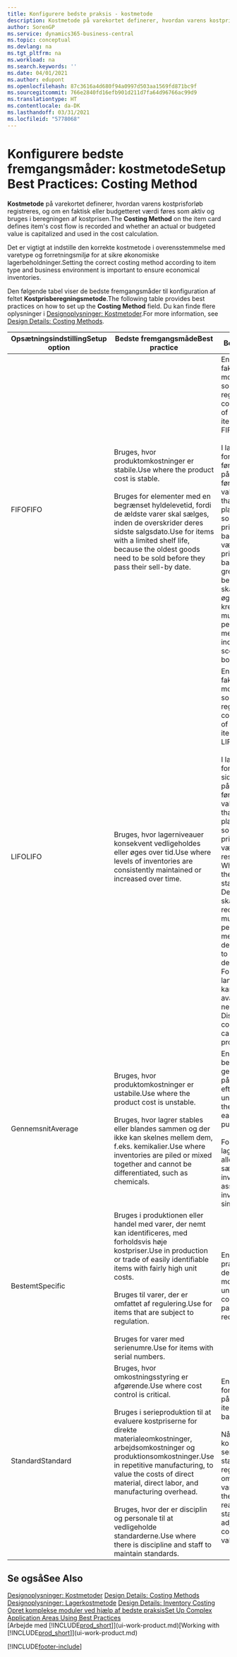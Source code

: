 ```yaml
---
title: Konfigurere bedste praksis - kostmetode
description: Kostmetode på varekortet definerer, hvordan varens kostprisforløb registreres, og om en faktisk eller budgetteret værdi føres som aktiv og bruges i beregningen af kostprisen.
author: SorenGP
ms.service: dynamics365-business-central
ms.topic: conceptual
ms.devlang: na
ms.tgt_pltfrm: na
ms.workload: na
ms.search.keywords: ''
ms.date: 04/01/2021
ms.author: edupont
ms.openlocfilehash: 87c3616a4d680f94a0997d503aa1569fd871bc9f
ms.sourcegitcommit: 766e2840fd16efb901d211d7fa64d96766ac99d9
ms.translationtype: HT
ms.contentlocale: da-DK
ms.lasthandoff: 03/31/2021
ms.locfileid: "5778068"
---
```

# <a name="setup-best-practices-costing-method"></a><span data-ttu-id="f4233-103">Konfigurere bedste fremgangsmåder: kostmetode</span><span class="sxs-lookup"><span data-stu-id="f4233-103">Setup Best Practices: Costing Method</span></span>

<span data-ttu-id="f4233-104">**Kostmetode** på varekortet definerer, hvordan varens kostprisforløb registreres, og om en faktisk eller budgetteret værdi føres som aktiv og bruges i beregningen af kostprisen.</span><span class="sxs-lookup"><span data-stu-id="f4233-104">The **Costing Method** on the item card defines item's cost flow is recorded and whether an actual or budgeted value is capitalized and used in the cost calculation.</span></span>  

 <span data-ttu-id="f4233-105">Det er vigtigt at indstille den korrekte kostmetode i overensstemmelse med varetype og forretningsmiljø for at sikre økonomiske lagerbeholdninger.</span><span class="sxs-lookup"><span data-stu-id="f4233-105">Setting the correct costing method according to item type and business environment is important to ensure economical inventories.</span></span>  

 <span data-ttu-id="f4233-106">Den følgende tabel viser de bedste fremgangsmåder til konfiguration af feltet **Kostprisberegningsmetode**.</span><span class="sxs-lookup"><span data-stu-id="f4233-106">The following table provides best practices on how to set up the **Costing Method** field.</span></span> <span data-ttu-id="f4233-107">Du kan finde flere oplysninger i [Designoplysninger: Kostmetoder](design-details-costing-methods.md).</span><span class="sxs-lookup"><span data-stu-id="f4233-107">For more information, see [Design Details: Costing Methods](design-details-costing-methods.md).</span></span>  

|<span data-ttu-id="f4233-108">Opsætningsindstilling</span><span class="sxs-lookup"><span data-stu-id="f4233-108">Setup option</span></span>|<span data-ttu-id="f4233-109">Bedste fremgangsmåde</span><span class="sxs-lookup"><span data-stu-id="f4233-109">Best practice</span></span>|<span data-ttu-id="f4233-110">Bemærkning</span><span class="sxs-lookup"><span data-stu-id="f4233-110">Comment</span></span>|  
|------------------|-------------------|-------------|  
|<span data-ttu-id="f4233-111">FIFO</span><span class="sxs-lookup"><span data-stu-id="f4233-111">FIFO</span></span>|<span data-ttu-id="f4233-112">Bruges, hvor produktomkostninger er stabile.</span><span class="sxs-lookup"><span data-stu-id="f4233-112">Use where the product cost is stable.</span></span><br /><br /> <span data-ttu-id="f4233-113">Bruges for elementer med en begrænset hyldelevetid, fordi de ældste varer skal sælges, inden de overskrider deres sidste salgsdato.</span><span class="sxs-lookup"><span data-stu-id="f4233-113">Use for items with a limited shelf life, because the oldest goods need to be sold before they pass their sell-by date.</span></span>|<span data-ttu-id="f4233-114">En vares kostpris er den faktiske værdi af alle modtagelser af varen, som vælges af FIFO-reglen.</span><span class="sxs-lookup"><span data-stu-id="f4233-114">An item's unit cost is the actual value of any receipt of the item, selected by the FIFO rule.</span></span><br /><br /> <span data-ttu-id="f4233-115">I lagerværdien forudsættes det, at de første varer, der lægges på lager, bliver solgt først.</span><span class="sxs-lookup"><span data-stu-id="f4233-115">In inventory valuation, it is assumed that the first items placed in inventory are sold first.</span></span> <span data-ttu-id="f4233-116">**Bemærk!** Når priserne stiger, viser balancen højere værdi.</span><span class="sxs-lookup"><span data-stu-id="f4233-116">**Note:**  When prices are rising, the balance sheet shows greater value.</span></span> <span data-ttu-id="f4233-117">Dette betyder, at skatteforpligtelserne øges, men kreditvurderinger og muligheden for at låne penge forbedres.</span><span class="sxs-lookup"><span data-stu-id="f4233-117">This means that tax liabilities increase, but credit scores and the ability to borrow cash improve.</span></span>|  
|<span data-ttu-id="f4233-118">LIFO</span><span class="sxs-lookup"><span data-stu-id="f4233-118">LIFO</span></span>|<span data-ttu-id="f4233-119">Bruges, hvor lagerniveauer konsekvent vedligeholdes eller øges over tid.</span><span class="sxs-lookup"><span data-stu-id="f4233-119">Use where levels of inventories are consistently maintained or increased over time.</span></span>|<span data-ttu-id="f4233-120">En vares kostpris er den faktiske værdi af alle modtagelser af varen, som vælges af LIFO-reglen.</span><span class="sxs-lookup"><span data-stu-id="f4233-120">An item's unit cost is the actual value of any receipt of the item, selected by the LIFO rule.</span></span><br /><br /> <span data-ttu-id="f4233-121">I lagerværdien forudsættes det, at de sidste varer, der lægges på lager, bliver solgt først.</span><span class="sxs-lookup"><span data-stu-id="f4233-121">In inventory valuation, it is assumed that the last items placed in inventory are sold first.</span></span> <span data-ttu-id="f4233-122">**Bemærk!** Når priserne stiger, falder værdien på resultatopgørelsen.</span><span class="sxs-lookup"><span data-stu-id="f4233-122">**Note:**  When prices are rising, the value on the income statement decreases.</span></span> <span data-ttu-id="f4233-123">Dette betyder, at skatteforpligtelserne reduceres, men muligheden for at låne penge forringes.</span><span class="sxs-lookup"><span data-stu-id="f4233-123">This means that tax liabilities decrease, but the ability to borrow cash deteriorates.</span></span> <span data-ttu-id="f4233-124">**Vigtigt:** Forbudt i mange lande/områder, da det kan bruges til at holde avancen nede.</span><span class="sxs-lookup"><span data-stu-id="f4233-124">**Important:**  Disallowed in many countries/regions, as it can be used to depress profit.</span></span>|  
|<span data-ttu-id="f4233-125">Gennemsnit</span><span class="sxs-lookup"><span data-stu-id="f4233-125">Average</span></span>|<span data-ttu-id="f4233-126">Bruges, hvor produktomkostninger er ustabile.</span><span class="sxs-lookup"><span data-stu-id="f4233-126">Use where the product cost is unstable.</span></span><br /><br /> <span data-ttu-id="f4233-127">Bruges, hvor lagrer stables eller blandes sammen og der ikke kan skelnes mellem dem, f.eks. kemikalier.</span><span class="sxs-lookup"><span data-stu-id="f4233-127">Use where inventories are piled or mixed together and cannot be differentiated, such as chemicals.</span></span>|<span data-ttu-id="f4233-128">En vares kostpris beregnes som den gennemsnitlige kostpris på hvert enkelt tidspunkt efter et køb.</span><span class="sxs-lookup"><span data-stu-id="f4233-128">An item's unit cost is calculated as the average unit cost at each point in time after a purchase.</span></span><br /><br /> <span data-ttu-id="f4233-129">For værdiansættelse af lageret antages det, at alle lagerbeholdninger sælges samtidig.</span><span class="sxs-lookup"><span data-stu-id="f4233-129">For inventory valuation, it is assumed that all inventories are sold simultaneously.</span></span>|
|<span data-ttu-id="f4233-130">Bestemt</span><span class="sxs-lookup"><span data-stu-id="f4233-130">Specific</span></span>|<span data-ttu-id="f4233-131">Bruges i produktionen eller handel med varer, der nemt kan identificeres, med forholdsvis høje kostpriser.</span><span class="sxs-lookup"><span data-stu-id="f4233-131">Use in production or trade of easily identifiable items with fairly high unit costs.</span></span><br /><br /> <span data-ttu-id="f4233-132">Bruges til varer, der er omfattet af regulering.</span><span class="sxs-lookup"><span data-stu-id="f4233-132">Use for items that are subject to regulation.</span></span><br /><br /> <span data-ttu-id="f4233-133">Bruges for varer med serienumre.</span><span class="sxs-lookup"><span data-stu-id="f4233-133">Use for items with serial numbers.</span></span>|<span data-ttu-id="f4233-134">En vares kostpris er den præcise kostpris, som den aktuelle enhed er modtaget til.</span><span class="sxs-lookup"><span data-stu-id="f4233-134">An item's unit cost is the exact cost at which the particular unit was received.</span></span>|
|<span data-ttu-id="f4233-135">Standard</span><span class="sxs-lookup"><span data-stu-id="f4233-135">Standard</span></span>|<span data-ttu-id="f4233-136">Bruges, hvor omkostningsstyring er afgørende.</span><span class="sxs-lookup"><span data-stu-id="f4233-136">Use where cost control is critical.</span></span><br /><br /> <span data-ttu-id="f4233-137">Bruges i serieproduktion til at evaluere kostpriserne for direkte materialeomkostninger, arbejdsomkostninger og produktionsomkostninger.</span><span class="sxs-lookup"><span data-stu-id="f4233-137">Use in repetitive manufacturing, to value the costs of direct material, direct labor, and manufacturing overhead.</span></span><br /><br /> <span data-ttu-id="f4233-138">Bruges, hvor der er disciplin og personale til at vedligeholde standarderne.</span><span class="sxs-lookup"><span data-stu-id="f4233-138">Use where there is discipline and staff to maintain standards.</span></span>|<span data-ttu-id="f4233-139">En vares kostpris forudindstilles baseret på forventninger.</span><span class="sxs-lookup"><span data-stu-id="f4233-139">An item's unit cost is preset based on estimated.</span></span><br /><br /> <span data-ttu-id="f4233-140">Når det faktiske kostbeløb realiseres senere, skal standardkostprisen reguleres til de faktiske omkostninger gennem variansværdier.</span><span class="sxs-lookup"><span data-stu-id="f4233-140">When the actual cost is realized later, the standard cost must be adjusted to the actual cost through variance values.</span></span>|  

## <a name="see-also"></a><span data-ttu-id="f4233-141">Se også</span><span class="sxs-lookup"><span data-stu-id="f4233-141">See Also</span></span>  
 <span data-ttu-id="f4233-142">[Designoplysninger: Kostmetoder](design-details-costing-methods.md) </span><span class="sxs-lookup"><span data-stu-id="f4233-142">[Design Details: Costing Methods](design-details-costing-methods.md) </span></span>  
 <span data-ttu-id="f4233-143">[Designoplysninger: Lagerkostmetode](design-details-inventory-costing.md) </span><span class="sxs-lookup"><span data-stu-id="f4233-143">[Design Details: Inventory Costing](design-details-inventory-costing.md) </span></span>  
 [<span data-ttu-id="f4233-144">Opret komplekse moduler ved hjælp af bedste praksis</span><span class="sxs-lookup"><span data-stu-id="f4233-144">Set Up Complex Application Areas Using Best Practices</span></span>](set-up-complex-application-areas-using-best-practices.md)  
 <span data-ttu-id="f4233-145">[Arbejde med [!INCLUDE[prod_short](includes/prod_short.md)]](ui-work-product.md)</span><span class="sxs-lookup"><span data-stu-id="f4233-145">[Working with [!INCLUDE[prod_short](includes/prod_short.md)]](ui-work-product.md)</span></span>


[!INCLUDE[footer-include](includes/footer-banner.md)]